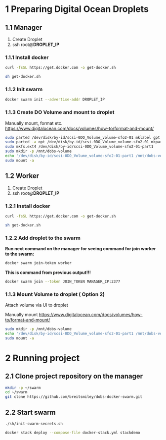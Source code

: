 # 1 Preparing Digital Ocean Droplets

## 1.1 Manager
1. Create Droplet
2. ssh root@**DROPLET_IP**

### 1.1.1 Install docker
```bash
curl -fsSL https://get.docker.com -o get-docker.sh
```
```bash
sh get-docker.sh
```

### 1.1.2 Init swarm
```bash
docker swarm init --advertise-addr DROPLET_IP
```

### 1.1.3 Create DO Volume and mount to droplet

Manually mount, format etc.
https://www.digitalocean.com/docs/volumes/how-to/format-and-mount/

```bash
sudo parted /dev/disk/by-id/scsi-0DO_Volume_volume-sfo2-01 mklabel gpt
sudo parted -a opt /dev/disk/by-id/scsi-0DO_Volume_volume-sfo2-01 mkpart primary ext4 0% 100%
sudo mkfs.ext4 /dev/disk/by-id/scsi-0DO_Volume_volume-sfo2-01-part1
sudo mkdir -p /mnt/dobs-volume
echo '/dev/disk/by-id/scsi-0DO_Volume_volume-sfo2-01-part1 /mnt/dobs-volume ext4 defaults,nofail,discard 0 2' | sudo tee -a /etc/fstab
sudo mount -a

```



## 1.2 Worker
1. Create Droplet
2. ssh root@**DROPLET_IP**

### 1.2.1 Install docker
```bash
curl -fsSL https://get.docker.com -o get-docker.sh
```
```bash
sh get-docker.sh
```

### 1.2.2 Add droplet to the swarm

**Run next command on the manager for seeing command for join worker to the swarm:** 

```bash
docker swarm join-token worker
```

**This is command from previous output!!!**
```bash
docker swarm join --token JOIN_TOKEN MANAGER_IP:2377
```


### 1.1.3 Mount Volume to droplet ( Option 2)
Attach volume via UI to droplet

Manually mount
https://www.digitalocean.com/docs/volumes/how-to/format-and-mount/

```bash
sudo mkdir -p /mnt/dobs-volume
echo '/dev/disk/by-id/scsi-0DO_Volume_volume-sfo2-01-part1 /mnt/dobs-volume ext4 defaults,nofail,discard 0 2' | sudo tee -a /etc/fstab
sudo mount -a
```


# 2 Running project

## 2.1 Clone project repository on the manager
```bash
mkdir -p ~/swarm
cd ~/swarm
git clone https://github.com/breitsmiley/dobs-docker-swarm.git
```

## 2.2 Start swarm

```bash
./sh/init-swarm-secrets.sh
```

```bash
docker stack deploy --compose-file docker-stack.yml stackdemo
```

